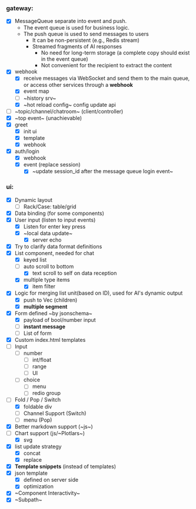 ### gateway:
- [x] MessageQueue separate into event and push.
  - The event queue is used for business logic.
  - The push queue is used to send messages to users
      - It can be non-persistent (e.g., Redis stream)
      - Streamed fragments of AI responses
          - No need for long-term storage (a complete copy should exist in the event queue)
          - Not convenient for the recipient to extract the content
- [x] webhook
    - [x] receive messages via WebSocket and send them to the main queue, or access other services through a **webhook**
    - [x] event map
    - [ ] ~history srv~
    - [x] ~hot reload config~ config update api
- [ ] ~topic/channel/chatroom~ (client/controller)
- [x] ~top event~ (unachievable)
- [x] greet
    - [x] init ui
    - [x] template
    - [x] webhook
- [x] auth/login
    - [x] webhook
    - [x] event (replace session)
        - [x] ~update session_id after the message queue login event~

### ui:
- [x] Dynamic layout
    - [ ] Rack/Case: table/grid
- [x] Data binding (for some components)
- [x] User input (listen to input events)
    - [x] Listen for enter key press
    - [x] ~local data update~
        - [x] server echo
- [x] Try to clarify data format definitions
- [x] List component, needed for chat
    - [x] keyed list
    - [ ] auto scroll to bottom
        - [x] text scroll to self on data reception
    - [x] multiple type items
        - [x] item filter
- [x] Logic for merging list unit(based on ID), used for AI's dynamic output
    - [x] push to Vec (children)
    - [x] **multiple segment**
- [x] Form defined ~by jsonschema~
    - [x] payload of bool/number input
    - [ ] **instant message**
    - [ ] List of form
- [x] Custom index.html templates
- [ ] Input
    - [ ] number
        - [ ] int/float
        - [ ] range
        - [ ] UI
    - [ ] choice
        - [ ] menu
        - [ ] redio group
- [ ] Fold / Pop / Switch
    - [x] foldable div
    - [ ] Channel Support (Switch)
    - [ ] menu (Pop)
- [x] Better markdown support (~js~)
- [ ] Chart support (js/~Plotlars~)
    - [x] svg
- [x] list update strategy
    - [x] concat
    - [x] replace
- [x] **Template snippets** (instead of templates)
- [x] json template
    - [x] defined on server side
    - [x] optimization
- [x] ~Component Interactivity~
- [x] ~Subpath~
